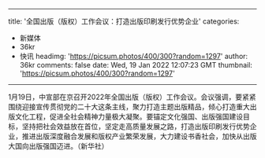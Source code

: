 
---
title: '全国出版（版权）工作会议：打造出版印刷发行优势企业'
categories: 
 - 新媒体
 - 36kr
 - 快讯
headimg: 'https://picsum.photos/400/300?random=1297'
author: 36kr
comments: false
date: Wed, 19 Jan 2022 12:07:23 GMT
thumbnail: 'https://picsum.photos/400/300?random=1297'
---

<div>   
1月19日，中宣部在京召开2022年全国出版（版权）工作会议。会议强调，要紧紧围绕迎接宣传贯彻党的二十大这条主线，聚力打造主题出版精品，倾心打造重大出版文化工程，促进全社会精神力量极大凝聚。要锚定文化强国、出版强国建设目标，坚持把社会效益放在首位，坚定走高质量发展之路，打造出版印刷发行优势企业，推进出版深度融合发展和版权产业繁荣发展，大力建设书香社会，加快从出版大国向出版强国迈进。（新华社）  
</div>
            